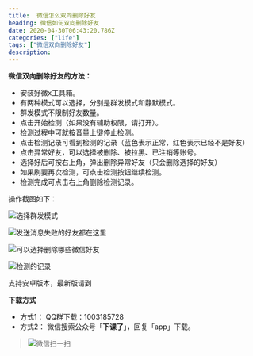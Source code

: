 ```yaml
---
title:  微信怎么双向删除好友
heading: 微信如何双向删除好友
date: 2020-04-30T06:43:20.786Z
categories: ["life"]
tags: ["微信双向删除好友"]
description: 
---
```


**微信双向删除好友的方法：**  
- 安装好微x工具箱。
- 有两种模式可以选择，分别是群发模式和静默模式。
- 群发模式不限制好友数量。
- 点击开始检测（如果没有辅助权限，请打开）。
- 检测过程中可就按音量上键停止检测。
- 点击检测记录可看到检测的记录（蓝色表示正常，红色表示已经不是好友）
- 点击异常好友，可以选择被删除、被拉黑、已注销等账号。
- 选择好后可按右上角，弹出删除异常好友（只会删除选择的好友）
- 如果刷要再次检测，可点击检测按钮继续检测。
- 检测完成可点击右上角删除检测记录。

操作截图如下：

![选择群发模式](https://gitee.com/smile365/blogimg/raw/master/sxy91/1588229579257.png)


![发送消息失败的好友都在这里](https://gitee.com/smile365/blogimg/raw/master/sxy91/1588229606731.png)

![可以选择删除哪些微信好友](https://gitee.com/smile365/blogimg/raw/master/sxy91/1588229662127.png)

![检测的记录](https://gitee.com/smile365/blogimg/raw/master/sxy91/1588229695500.png)


支持安卓版本，最新版请到

**下载方式**  
 - 方式1： QQ群下载：1003185728
 - 方式2： 微信搜索公众号「**下课了**」，回复「app」下载。   
> ![微信扫一扫](https://gitee.com/smile365/blogimg/raw/master/sxy91/1582087774482.png)




